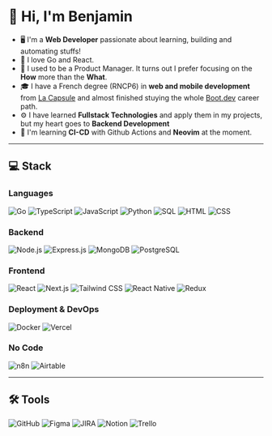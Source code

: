 # 👋 Hi, I'm Benjamin
- 🖥️ I'm  a **Web Developer** passionate about learning, building and automating stuffs! 
- 🦫 I love Go and React.
- 🎯 I used to be a Product Manager. It turns out I prefer focusing on the **How** more than the **What**.
- 🎓 I have a French degree (RNCP6) in **web and mobile development** from [La Capsule](https://www.lacapsule.academy/) and almost finished stuying the whole [Boot.dev](https://boot.dev) career path.
- ⚙️ I have learned **Fullstack Technologies**  and apply them in my projects, but my heart goes to **Backend Development**
- 🤖 I'm learning **CI-CD** with Github Actions and **Neovim** at the moment.





---

## 💻 Stack

[](https://github.com/benKapl/benKapl#-stack)

### **Languages**

[](https://github.com/benKapl/benKapl#-languages)

![Go](https://img.shields.io/badge/Go-1B73BA?style=for-the-badge&logo=go&logoColor=white)
![TypeScript](https://img.shields.io/badge/TypeScript-3178C6?style=for-the-badge&logo=typescript&logoColor=white)
![JavaScript](https://img.shields.io/badge/JavaScript-F7DF1E?style=for-the-badge&logo=javascript&logoColor=black)
![Python](https://img.shields.io/badge/Python-3776AB?style=for-the-badge&logo=python&logoColor=white)
![SQL](https://img.shields.io/badge/SQL-4479A1?style=for-the-badge&logo=postgresql&logoColor=white)
![HTML](https://img.shields.io/badge/HTML-E34F26?style=for-the-badge&logo=html5&logoColor=white)
![CSS](https://img.shields.io/badge/CSS-1572B6?style=for-the-badge&logo=css3&logoColor=white)

### **Backend** 

[](https://github.com/benKapl/benKapl#-backend)

![Node.js](https://img.shields.io/badge/Node.js-339933?style=for-the-badge&logo=node.js&logoColor=white)
![Express.js](https://img.shields.io/badge/Express.js-000000?style=for-the-badge&logo=express&logoColor=white)
![MongoDB](https://img.shields.io/badge/MongoDB-47A248?style=for-the-badge&logo=mongodb&logoColor=white)
![PostgreSQL](https://img.shields.io/badge/PostgreSQL-336791?style=for-the-badge&logo=postgresql&logoColor=white)

### **Frontend**

[](https://github.com/benKapl/benKapl#-frontend)

![React](https://img.shields.io/badge/React-20232A?style=for-the-badge&logo=react&logoColor=61DAFB)
![Next.js](https://img.shields.io/badge/Next.js-000000?style=for-the-badge&logo=nextdotjs&logoColor=white)
![Tailwind CSS](https://img.shields.io/badge/Tailwind_CSS-06B6D4?style=for-the-badge&logo=tailwindcss&logoColor=white)
![React Native](https://img.shields.io/badge/React_Native-20232A?style=for-the-badge&logo=react&logoColor=61DAFB)
![Redux](https://img.shields.io/badge/Redux-764ABC?style=for-the-badge&logo=redux&logoColor=white)

### **Deployment & DevOps**

[](https://github.com/benKapl/benKapl#-deployment--devops)

![Docker](https://img.shields.io/badge/Docker-2496ED?style=for-the-badge&logo=docker&logoColor=white)
![Vercel](https://img.shields.io/badge/Vercel-000000?style=for-the-badge&logo=vercel&logoColor=white)

### **No Code**

[](https://github.com/benKapl/benKapl#-no-code)

![n8n](https://img.shields.io/badge/n8n-FF5910?style=for-the-badge&logo=n8n&logoColor=white)
![Airtable](https://img.shields.io/badge/Airtable-18BFFF?style=for-the-badge&logo=airtable&logoColor=white)

---

## 🛠 Tools

[](https://github.com/benKapl/benKapl#-tools)

![GitHub](https://img.shields.io/badge/GitHub-181717?style=for-the-badge&logo=github&logoColor=white)
![Figma](https://img.shields.io/badge/Figma-F24E1E?style=for-the-badge&logo=figma&logoColor=white)
![JIRA](https://img.shields.io/badge/JIRA-0052CC?style=for-the-badge&logo=jira&logoColor=white)
![Notion](https://img.shields.io/badge/Notion-000000?style=for-the-badge&logo=notion&logoColor=white)
![Trello](https://img.shields.io/badge/Trello-0052CC?style=for-the-badge&logo=trello&logoColor=white)
